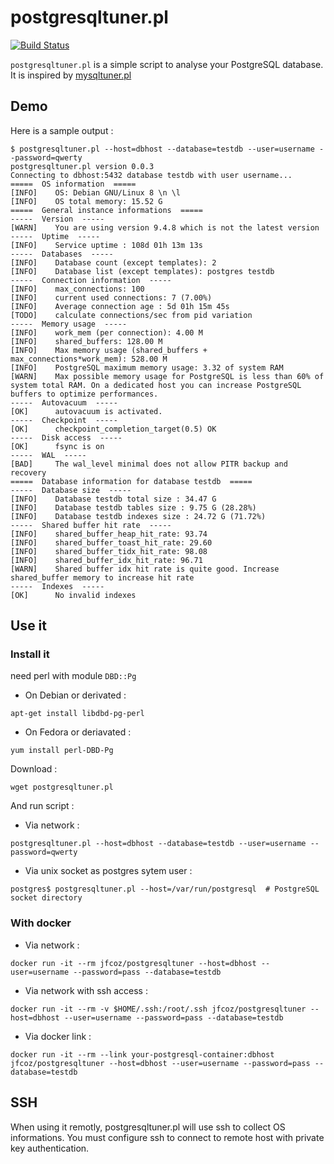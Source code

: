 # postgresqltuner.pl

[![Build Status](https://travis-ci.org/jfcoz/postgresqltuner.svg?branch=master)](https://travis-ci.org/jfcoz/postgresqltuner)

`postgresqltuner.pl` is a simple script to analyse your PostgreSQL database. It is inspired by [mysqltuner.pl](https://github.com/major/MySQLTuner-perl)

## Demo

Here is a sample output :

```
$ postgresqltuner.pl --host=dbhost --database=testdb --user=username --password=qwerty
postgresqltuner.pl version 0.0.3
Connecting to dbhost:5432 database testdb with user username...
=====  OS information  =====
[INFO]    OS: Debian GNU/Linux 8 \n \l
[INFO]    OS total memory: 15.52 G
=====  General instance informations  =====
-----  Version  -----
[WARN]    You are using version 9.4.8 which is not the latest version
-----  Uptime  -----
[INFO]    Service uptime : 108d 01h 13m 13s
-----  Databases  -----
[INFO]    Database count (except templates): 2
[INFO]    Database list (except templates): postgres testdb
-----  Connection information  -----
[INFO]    max_connections: 100
[INFO]    current used connections: 7 (7.00%)
[INFO]    Average connection age : 5d 01h 15m 45s
[TODO]    calculate connections/sec from pid variation
-----  Memory usage  -----
[INFO]    work_mem (per connection): 4.00 M
[INFO]    shared_buffers: 128.00 M
[INFO]    Max memory usage (shared_buffers + max_connections*work_mem): 528.00 M
[INFO]    PostgreSQL maximum memory usage: 3.32 of system RAM
[WARN]    Max possible memory usage for PostgreSQL is less than 60% of system total RAM. On a dedicated host you can increase PostgreSQL buffers to optimize performances.
-----  Autovacuum  -----
[OK]      autovacuum is activated.
-----  Checkpoint  -----
[OK]      checkpoint_completion_target(0.5) OK
-----  Disk access  -----
[OK]      fsync is on
-----  WAL  -----
[BAD]     The wal_level minimal does not allow PITR backup and recovery
=====  Database information for database testdb  =====
-----  Database size  -----
[INFO]    Database testdb total size : 34.47 G
[INFO]    Database testdb tables size : 9.75 G (28.28%)
[INFO]    Database testdb indexes size : 24.72 G (71.72%)
-----  Shared buffer hit rate  -----
[INFO]    shared_buffer_heap_hit_rate: 93.74
[INFO]    shared_buffer_toast_hit_rate: 29.60
[INFO]    shared_buffer_tidx_hit_rate: 98.08
[INFO]    shared_buffer_idx_hit_rate: 96.71
[WARN]    Shared buffer idx hit rate is quite good. Increase shared_buffer memory to increase hit rate
-----  Indexes  -----
[OK]      No invalid indexes

```

## Use it

### Install it

need perl with module `DBD::Pg`

- On Debian or derivated :
```
apt-get install libdbd-pg-perl
```
- On Fedora or deriavated :
```
yum install perl-DBD-Pg
```

Download :

```
wget postgresqltuner.pl
```

And run script :
- Via network :
```
postgresqltuner.pl --host=dbhost --database=testdb --user=username --password=qwerty
```
- Via unix socket as postgres sytem user :
```
postgres$ postgresqltuner.pl --host=/var/run/postgresql  # PostgreSQL socket directory
```

### With docker

 - Via network :
```
docker run -it --rm jfcoz/postgresqltuner --host=dbhost --user=username --password=pass --database=testdb
```
 - Via network with ssh access :
```
docker run -it --rm -v $HOME/.ssh:/root/.ssh jfcoz/postgresqltuner --host=dbhost --user=username --password=pass --database=testdb
```
 - Via docker link :
```
docker run -it --rm --link your-postgresql-container:dbhost jfcoz/postgresqltuner --host=dbhost --user=username --password=pass --database=testdb
```

## SSH

When using it remotly, postgresqltuner.pl will use ssh to collect OS informations. You must configure ssh to connect to remote host with private key authentication.

